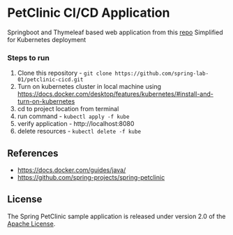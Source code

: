 # PetClinic CI/CD Application
Springboot and Thymeleaf based web application from this [repo](https://github.com/spring-projects/spring-petclinic)
Simplified for Kubernetes deployment 

### Steps to run
1. Clone this repository - ```git clone https://github.com/spring-lab-01/petclinic-cicd.git```
2. Turn on kubernetes cluster in local machine using https://docs.docker.com/desktop/features/kubernetes/#install-and-turn-on-kubernetes
3. cd to project location from terminal
4. run command - ```kubectl apply -f kube```
5. verify application - http://localhost:8080
6. delete resources - ```kubectl delete -f kube```
## References
- https://docs.docker.com/guides/java/
- https://github.com/spring-projects/spring-petclinic

## License
The Spring PetClinic sample application is released under version 2.0 of the [Apache License](https://www.apache.org/licenses/LICENSE-2.0).
